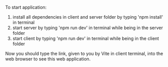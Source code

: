 To start application:

1. install all dependencies in client and server folder by typing 'npm install' in terminal
2. start server by typing 'npm run dev' in terminal while being in the server folder
3. start client by typing 'npm run dev' in terminal while being in the client folder

Now you should type the link, given to you by Vite in client terminal, into the web browser to see this web application.
